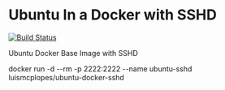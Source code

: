 # Ubuntu In a Docker with SSHD
[![Build Status](https://travis-ci.com/Luismcplopes/ubuntu-docker-sshd.svg?branch=master)](https://travis-ci.com/Luismcplopes/ubuntu-docker-sshd)

Ubuntu Docker Base Image with SSHD

docker run -d --rm  -p 2222:2222 --name ubuntu-sshd luismcplopes/ubuntu-docker-sshd
